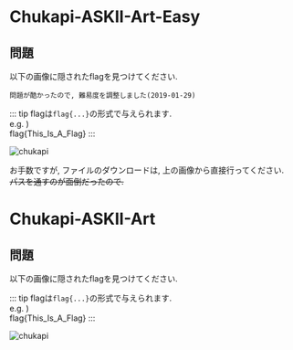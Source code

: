 # Chukapi-ASKII-Art-Easy
## 問題
以下の画像に隠されたflagを見つけてください.  

`問題が酷かったので, 難易度を調整しました(2019-01-29)`

::: tip
flagは`flag{...}`の形式で与えられます.  
e.g. )  
flag{This_Is_A_Flag}
:::

![chukapi](./assets/img/chukapi_easy.png)

お手数ですが, ファイルのダウンロードは, 上の画像から直接行ってください.  
<s>パスを通すのが面倒だったので.</s>

# Chukapi-ASKII-Art
## 問題
以下の画像に隠されたflagを見つけてください.

::: tip
flagは`flag{...}`の形式で与えられます.  
e.g. )  
flag{This_Is_A_Flag}
:::

![chukapi](./assets/img/chukapi.png)
